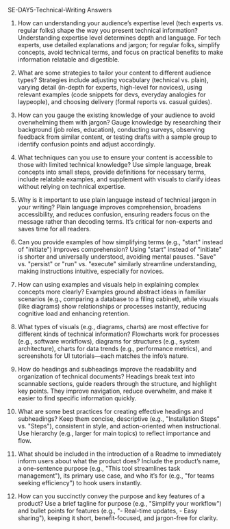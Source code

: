 SE-DAY5-Technical-Writing Answers
1. How can understanding your audience’s expertise level (tech experts vs. regular folks) shape the way you present technical information?
Understanding expertise level determines depth and language. For tech experts, use detailed explanations and jargon; for regular folks, simplify concepts, avoid technical terms, and focus on practical benefits to make information relatable and digestible.

2. What are some strategies to tailor your content to different audience types?
Strategies include adjusting vocabulary (technical vs. plain), varying detail (in-depth for experts, high-level for novices), using relevant examples (code snippets for devs, everyday analogies for laypeople), and choosing delivery (formal reports vs. casual guides).

3. How can you gauge the existing knowledge of your audience to avoid overwhelming them with jargon?
Gauge knowledge by researching their background (job roles, education), conducting surveys, observing feedback from similar content, or testing drafts with a sample group to identify confusion points and adjust accordingly.

4. What techniques can you use to ensure your content is accessible to those with limited technical knowledge?
Use simple language, break concepts into small steps, provide definitions for necessary terms, include relatable examples, and supplement with visuals to clarify ideas without relying on technical expertise.

5. Why is it important to use plain language instead of technical jargon in your writing?
Plain language improves comprehension, broadens accessibility, and reduces confusion, ensuring readers focus on the message rather than decoding terms. It’s critical for non-experts and saves time for all readers.

6. Can you provide examples of how simplifying terms (e.g., "start" instead of "initiate") improves comprehension?
Using "start" instead of "initiate" is shorter and universally understood, avoiding mental pauses. "Save" vs. "persist" or "run" vs. "execute" similarly streamline understanding, making instructions intuitive, especially for novices.

7. How can using examples and visuals help in explaining complex concepts more clearly?
Examples ground abstract ideas in familiar scenarios (e.g., comparing a database to a filing cabinet), while visuals (like diagrams) show relationships or processes instantly, reducing cognitive load and enhancing retention.

8. What types of visuals (e.g., diagrams, charts) are most effective for different kinds of technical information?
Flowcharts work for processes (e.g., software workflows), diagrams for structures (e.g., system architecture), charts for data trends (e.g., performance metrics), and screenshots for UI tutorials—each matches the info’s nature.

9. How do headings and subheadings improve the readability and organization of technical documents?
Headings break text into scannable sections, guide readers through the structure, and highlight key points. They improve navigation, reduce overwhelm, and make it easier to find specific information quickly.

10. What are some best practices for creating effective headings and subheadings?
Keep them concise, descriptive (e.g., "Installation Steps" vs. "Steps"), consistent in style, and action-oriented when instructional. Use hierarchy (e.g., larger for main topics) to reflect importance and flow.

11. What should be included in the introduction of a Readme to immediately inform users about what the product does?
Include the product’s name, a one-sentence purpose (e.g., "This tool streamlines task management"), its primary use case, and who it’s for (e.g., "for teams seeking efficiency") to hook users instantly.

12. How can you succinctly convey the purpose and key features of a product?
Use a brief tagline for purpose (e.g., "Simplify your workflow") and bullet points for features (e.g., "- Real-time updates, - Easy sharing"), keeping it short, benefit-focused, and jargon-free for clarity.
